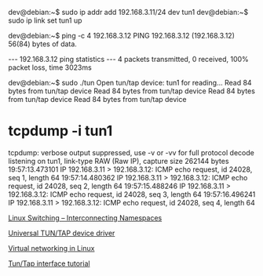 

dev@debian:~$ sudo ip addr add 192.168.3.11/24 dev tun1
dev@debian:~$ sudo ip link set tun1 up

dev@debian:~$ ping -c 4 192.168.3.12
PING 192.168.3.12 (192.168.3.12) 56(84) bytes of data.

--- 192.168.3.12 ping statistics ---
4 packets transmitted, 0 received, 100% packet loss, time 3023ms

dev@debian:~$ sudo ./tun
Open tun/tap device: tun1 for reading...
Read 84 bytes from tun/tap device
Read 84 bytes from tun/tap device
Read 84 bytes from tun/tap device
Read 84 bytes from tun/tap device


# tcpdump -i tun1
tcpdump: verbose output suppressed, use -v or -vv for full protocol decode
listening on tun1, link-type RAW (Raw IP), capture size 262144 bytes
19:57:13.473101 IP 192.168.3.11 > 192.168.3.12: ICMP echo request, id 24028, seq 1, length 64
19:57:14.480362 IP 192.168.3.11 > 192.168.3.12: ICMP echo request, id 24028, seq 2, length 64
19:57:15.488246 IP 192.168.3.11 > 192.168.3.12: ICMP echo request, id 24028, seq 3, length 64
19:57:16.496241 IP 192.168.3.11 > 192.168.3.12: ICMP echo request, id 24028, seq 4, length 64


[Linux Switching – Interconnecting Namespaces](http://www.opencloudblog.com/?p=66)

[Universal TUN/TAP device driver](https://www.kernel.org/doc/Documentation/networking/tuntap.txt)

[Virtual networking in Linux](https://www.ibm.com/developerworks/library/l-virtual-networking/)

[Tun/Tap interface tutorial](http://backreference.org/2010/03/26/tuntap-interface-tutorial/)